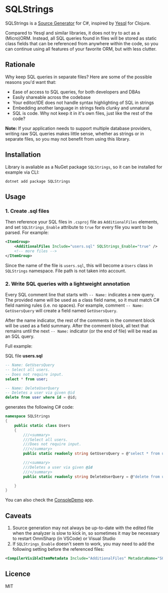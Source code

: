 # SQLStrings

SQLStrings is a [Source Generator](https://docs.microsoft.com/en-us/dotnet/csharp/roslyn-sdk/source-generators-overview) for C#, inspired by [Yesql](https://github.com/krisajenkins/yesql) for Clojure. 

Compared to Yesql and similar libraries, it does not try to act as a (Micro)ORM. Instead, all SQL queries found in files will be stored as static class fields that can be referenced from anywhere within the code, so you can continue using all features of your favorite ORM, but with less clutter.

## Rationale

Why keep SQL queries in separate files? Here are some of the possible reasons you'd want that:

* Ease of access to SQL queries, for both developers and DBAs
* Easily shareable across the codebase
* Your editor/IDE does not handle syntax highlighting of SQL in strings
* Embedding another language in strings feels clunky and unnatural
* SQL is code. Why not keep it in it's own files, just like the rest of the code?

**Note:** If your application needs to support multiple database providers, writing raw SQL queries makes little sense, whether as strings or in separate files, so you may not benefit from using this library.

## Installation

Library is avaliable as a NuGet package `SQLStrings`, so it can be installed for example via CLI:

```
dotnet add package SQLStrings
```

## Usage

### 1. Create .sql files

Then reference your SQL files in `.csproj` file as `AdditionalFiles` elements, and set `SQLStrings_Enable` attribute to `true` for every file you want to be parsed. For example:

```xml
<ItemGroup>
    <AdditionalFiles Include="users.sql" SQLStrings_Enable="true" />
    <!-- more files -->
</ItemGroup>
```

Since the name of the file is `users.sql`, this will become a `Users` class in `SQLStrings` namespace. File path is not taken into account.

### 2. Write SQL queries with a lightweight annotation

Every SQL comment line that starts with `-- Name:` indicates a new query. The provided name will be used as a class field name, so it must match C# field naming rules (i.e. no spaces). For example, comment `-- Name: GetUsersQuery` will create a field named `GetUsersQuery`.

After the name indicator, the rest of the comments in the comment block will be used as a field summary. After the comment block, all text that remains until the next `-- Name:` indicator (or the end of file) will be read as an SQL query.

Full example:

SQL file **users.sql**
```sql
-- Name: GetUsersQuery
-- Select all users.
-- Does not require input.
select * from user;

-- Name: DeleteUserQuery
-- Deletes a user via given @id
delete from user where id = @id;
```

generates the following C# code:

```cs
namespace SQLStrings
{
	public static class Users
	{
		///<summary>
		///Select all users.
		///Does not require input.
		///</summary>
		public static readonly string GetUsersQuery = @"select * from user;";

		///<summary>
		///Deletes a user via given @id
		///</summary>
		public static readonly string DeleteUserQuery = @"delete from user where id = @id;";

	}
}
```

You can also check the [ConsoleDemo](./ConsoleDemo/) app.

## Caveats

1. Source generation may not always be up-to-date with the edited file when the analyzer is slow to kick in, so sometimes it may be necessary to restart OmniSharp (in VSCode) or Visual Studio
2. If `SQLStrings_Enable` doesn't seem to work, you may need to add the following setting before the referenced files:
```xml
<CompilerVisibleItemMetadata Include="AdditionalFiles" MetadataName="SQLStrings_Enable" />
```

## Licence

MIT